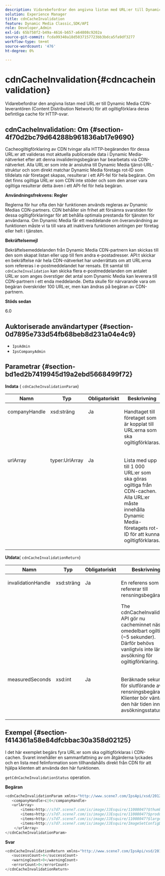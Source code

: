```yaml
---
description: Vidarebefordrar den angivna listan med URL:er till Dynamic Media CDN-leverantören (Content Distribution Network) för att ogiltigförklara deras befintliga cache för HTTP-svar.
solution: Experience Manager
title: cdnCacheInvalidation
feature: Dynamic Media Classic,SDK/API
role: Developer,Admin
exl-id: 65b758f2-b49a-4616-b657-a64808c9202a
source-git-commit: fcda99340a18d5037157723bb3bdca5fa9df3277
workflow-type: tm+mt
source-wordcount: '476'
ht-degree: 0%

---
```


# cdnCacheInvalidation{#cdncacheinvalidation}

Vidarebefordrar den angivna listan med URL:er till Dynamic Media CDN-leverantören (Content Distribution Network) för att ogiltigförklara deras befintliga cache för HTTP-svar.

## cdnCacheInvalidation: Om {#section-4f70d2bc79d64288b961836ab17e9690}

Cacheogiltigförklaring av CDN tvingar alla HTTP-begäranden för dessa URL:er att valideras mot aktuella publicerade data i Dynamic Media-nätverket efter att denna invalideringsbegäran har bearbetats via CDN-nätverket. Alla URL:er som inte är anslutna till Dynamic Media tjänst-URL-struktur och som direkt matchar Dynamic Media företags rot-ID som tilldelats när företaget skapas, resulterar i ett API-fel för hela begäran. Om det finns ogiltiga URL:er som CDN inte stöder och som den anser vara ogiltiga resulterar detta även i ett API-fel för hela begäran.

**Användningsfrekvens: Regler**

Reglerna för hur ofta den här funktionen används regleras av Dynamic Medias CDN-partners. CDN behåller sin frihet att försämra svarstiden för dessa ogiltigförklaringar för att behålla optimala prestanda för tjänsten för användarna. Om Dynamic Media får ett meddelande om överanvändning av funktionen måste vi ta till vara att inaktivera funktionen antingen per företag eller helt i tjänsten.

**Bekräftelsemejl**

Bekräftelsemeddelanden från Dynamic Media CDN-partnern kan skickas till den som skapat listan eller upp till fem andra e-postadresser. API:t skickar en bekräftelse när hela CDN-nätverket har underrättats om att URL:erna som refereras i e-postmeddelandet har rensats. Ett samtal till `cdnCacheInvalidation` kan skicka flera e-postmeddelanden om antalet URL:er som anges överstiger det antal som Dynamic Media kan leverera till CDN-partnern i ett enda meddelande. Detta skulle för närvarande vara om begäran överskrider 100 URL:er, men kan ändras på begäran av CDN-partnern.

**Stöds sedan**

6.0

## Auktoriserade användartyper {#section-0d7895e733d54fb68beb8d231a04e4c9}

* `IpsAdmin`
* `IpsCompanyAdmin`

## Parametrar {#section-bd1ed2b7419945d19a2ebd5668499f72}

**Indata** ( `cdnCacheInvalidationParam`)

<table id="table_EDD1875264C846BE951869D528A90D73"> 
 <thead> 
  <tr> 
   <th class="entry"> <b> Namn</b> </th> 
   <th class="entry"> <b> Typ</b> </th> 
   <th class="entry"> <b> Obligatoriskt</b> </th> 
   <th class="entry"> <b> Beskrivning</b> </th> 
  </tr> 
 </thead>
 <tbody> 
  <tr valign="top"> 
   <td> <p> <span class="codeph"> <span class="varname"> companyHandle</span> </span> </p> </td> 
   <td> <p> <span class="codeph"> xsd:sträng</span> </p> </td> 
   <td> <p> Ja </p> </td> 
   <td> <p> Handtaget till företaget som är kopplat till URL:erna som ska ogiltigförklaras. </p> </td> 
  </tr> 
  <tr valign="top"> 
   <td> <p> <span class="codeph"> <span class="varname"> urlArray</span> </span> </p> </td> 
   <td> <p> <span class="codeph"> typer:UrlArray</span> </p> </td> 
   <td> <p> Ja </p> </td> 
   <td> <p> Lista med upp till 1 000 URL:er som ska göras ogiltiga från CDN-cachen. Alla URL:er måste innehålla Dynamic Media-företagets rot-ID för att kunna ogiltigförklaras. </p> </td> 
  </tr> 
 </tbody> 
</table>

**Utdata**( `cdnCacheInvalidationReturn`)

<table id="table_1D947C1BF8864820AD7BA0CDC0F076F9"> 
 <thead> 
  <tr> 
   <th class="entry"> <b> Namn</b> </th> 
   <th class="entry"> <b> Typ</b> </th> 
   <th class="entry"> <b> Obligatoriskt</b> </th> 
   <th class="entry"> <b> Beskrivning</b> </th> 
  </tr> 
 </thead>
 <tbody> 
  <tr valign="top"> 
   <td colname="col1"> <p><span class="codeph"><span class="varname"> invalidationHandle</span></span> </p> </td> 
   <td colname="col2"> <p><span class="codeph"> xsd:sträng</span> </p> </td> 
   <td colname="col3"> <p>Ja </p> </td> 
   <td colname="col4"> <p>En referens som refererar till rensningsbegäran. </p> <p>The <span class="codeph"> cdnCacheInvalidation</span> API gör nu cacheminnet nästan omedelbart ogiltigt (~5 sekunder). Därför behövs vanligtvis inte längre avsökning för ogiltigförklaring. </p> 
    <!--<p>The next three paragraphs were added as per CQDOC-13840 With the migration from Akamai v2 API's to fast purge, purging time is now approximately 5 seconds. You are no longer required to poll on the purge URL to find out the status of the purge request.</p>--> 
    <!--<p>The cache invalidation handle used to contained the company ID, the user account type used (small or large), and the purge url. With the release of 2019R1, <codeph>invalidationHandle</codeph> now contains just the company ID and the purge ID. </p>--> 
    <!--<p>Prior to 2019R1, two different Akamai users were being used for each geography (for example, <codeph>cdninvalidatesmallemea</codeph> and <codeph>cdninvalidatelargeemea</codeph>) to invalidate requests, depending on the number of URLs in each request. This functionality was done so that a small request was not blocked because of a large request. Now, with fast purge in 2019R1, the purge is nearly instantaneous, two users are no longer needed, and only one account is used. </p>--> </td> 
  </tr> 
  <tr valign="top"> 
   <td colname="col1"> <p><span class="codeph"><span class="varname"> measuredSeconds</span></span> </p> </td> 
   <td colname="col2"> <p><span class="codeph"> xsd:int</span> </p> </td> 
   <td colname="col3"> <p>Ja </p> </td> 
   <td colname="col4"> <p>Beräknade sekunder för slutförande av rensningsbegäran. Klienter bör vänta den här tiden innan avsökningsstatus. </p> </td> 
  </tr> 
 </tbody> 
</table>

## Exempel {#section-f414361a58e84dfcbbac30a358d02125}

I det här exemplet begärs fyra URL:er som ska ogiltigförklaras i CDN-cachen. Svaret innehåller en sammanfattning av om åtgärderna lyckades och en lista med felinformation som tillhandahålls direkt från CDN för att hjälpa klienten att använda den här funktionen.

`getCdnCacheInvalidationStatus` operation.

**Begäran**

```java
<cdnCacheInvalidationParam xmlns="http://www.scene7.com/IpsApi/xsd/2012-02-14">
   <companyHandle>c|6</companyHandle>
   <urlArray>
       <items>http://s7d7.scene7.com/is/image/JJEsquire/11008047?$thumbnail$</items>
       <items>http://s7d7.scene7.com/is/image/JJEsquire/11008047?$product$</items>
       <items>http://s7d7.scene7.com/is/image/JJEsquire/11008047?$large$</items>
       <items>http://s7d7.scene7.com/is/image/JJEsquire/ImageSetConfigDefaults?req=userdata</items>
    </urlArray>
</cdnCacheInvalidationParam>
```

**Svar**

```java
<cdnCacheInvalidationReturn xmlns="http://www.scene7.com/IpsApi/xsd/2012-02-14">
   <successCount>4</successCount>
   <warningCount>0</warningCount>
   <errorCount>0</errorCount>
</cdnCacheInvalidationReturn>
```
